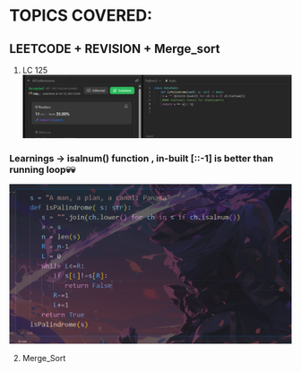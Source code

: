 # TOPICS COVERED:
## LEETCODE + REVISION + Merge_sort

1. LC 125
![alt text](image.png)
### Learnings ->  isalnum() function , in-built [::-1] is better than running loop💀💀
![alt text](image-1.png)

2. Merge_Sort

   